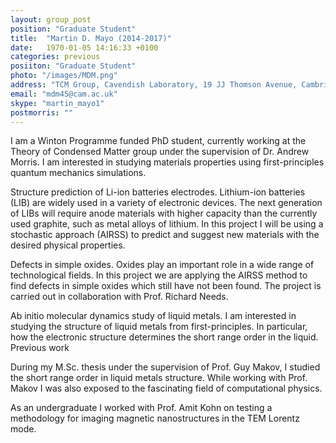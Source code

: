 ```yaml
---
layout: group_post
position: "Graduate Student"
title:  "Martin D. Mayo (2014-2017)"
date:   1970-01-05 14:16:33 +0100
categories: previous
posiiton: "Graduate Student"
photo: "/images/MDM.png"
address: "TCM Group, Cavendish Laboratory, 19 JJ Thomson Avenue, Cambridge, CB3 0HE"
email: "mdm45@cam.ac.uk"
skype: "martin_mayo1"
postmorris: ""
---
```

I am a Winton Programme funded PhD student, currently working at the Theory of Condensed Matter group under the supervision of Dr. Andrew Morris. I am interested in studying materials properties using first-principles quantum mechanics simulations.

Structure prediction of Li-ion batteries electrodes. Lithium-ion batteries (LIB) are widely used in a variety of electronic devices. The next generation of LIBs will require anode materials with higher capacity than the currently used graphite, such as metal alloys of lithium. In this project I will be using a stochastic approach (AIRSS) to predict and suggest new materials with the desired physical properties.

Defects in simple oxides. Oxides play an important role in a wide range of technological fields. In this project we are applying the AIRSS method to find defects in simple oxides which still have not been found. The project is carried out in collaboration with Prof. Richard Needs.

Ab initio molecular dynamics study of liquid metals. I am interested in studying the structure of liquid metals from first-principles. In particular, how the electronic structure determines the short range order in the liquid. Previous work

During my M.Sc. thesis under the supervision of Prof. Guy Makov, I studied the short range order in liquid metals structure. While working with Prof. Makov I was also exposed to the fascinating field of computational physics.

As an undergraduate I worked with Prof. Amit Kohn on testing a methodology for imaging magnetic nanostructures in the TEM Lorentz mode.

